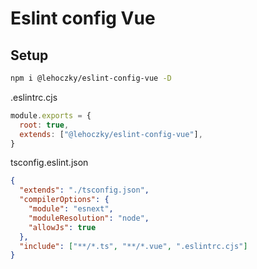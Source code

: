 # Eslint config Vue

## Setup

```sh
npm i @lehoczky/eslint-config-vue -D
```

.eslintrc.cjs

```cjs
module.exports = {
  root: true,
  extends: ["@lehoczky/eslint-config-vue"],
}
```

tsconfig.eslint.json

```json
{
  "extends": "./tsconfig.json",
  "compilerOptions": {
    "module": "esnext",
    "moduleResolution": "node",
    "allowJs": true
  },
  "include": ["**/*.ts", "**/*.vue", ".eslintrc.cjs"]
}
```
